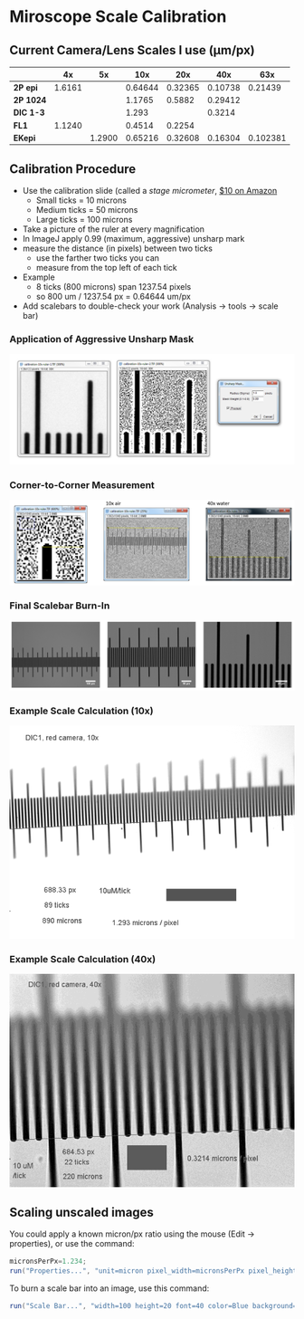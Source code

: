 # Miroscope Scale Calibration

## Current Camera/Lens Scales I use (µm/px)

&nbsp; | 4x | 5x | 10x | 20x | 40x | 63x
---|---|---|---|---|---|---
**2P epi** | 1.6161 | | 0.64644 | 0.32365 | 0.10738 | 0.21439
**2P 1024** |  | |  1.1765 |  0.5882 | 0.29412 | 
**DIC 1-3** |  | | 1.293 |  | 0.3214 | 
**FL1** | 1.1240 |  | 0.4514 | 0.2254 |  | 
**EKepi** |  | 1.2900 | 0.65216 | 0.32608 | 0.16304 | 0.102381

## Calibration Procedure

* Use the calibration slide (called a _stage micrometer_, [$10 on Amazon](https://www.amazon.com/s?url=search-alias%3Daps&field-keywords=stage+micrometer)
  * Small ticks = 10 microns 
  * Medium ticks = 50 microns
  * Large ticks = 100 microns
* Take a picture of the ruler at every magnification
* In ImageJ apply 0.99 (maximum, aggressive) unsharp mark
* measure the distance (in pixels) between two ticks
  * use the farther two ticks you can
  * measure from the top left of each tick
* Example
  * 8 ticks (800 microns) span 1237.54 pixels
  * so 800 um / 1237.54 px = 0.64644 um/px
* Add scalebars to double-check your work (Analysis -> tools -> scale bar)

### Application of Aggressive Unsharp Mask
![](pics/step1.PNG)

### Corner-to-Corner Measurement
![](pics/step2.PNG)

### Final Scalebar Burn-In
![](pics/step3.PNG)

### Example Scale Calculation (10x)
![](pics/cal10.PNG)

### Example Scale Calculation (40x)
![](pics/cal40.PNG)

## Scaling unscaled images

You could apply a known micron/px ratio using the mouse (Edit -> properties), or use the command:

```java
micronsPerPx=1.234;
run("Properties...", "unit=micron pixel_width=micronsPerPx pixel_height=micronsPerPx");
```
To burn a scale bar into an image, use this command:

```java
run("Scale Bar...", "width=100 height=20 font=40 color=Blue background=None location=[Lower Right] bold");
```
